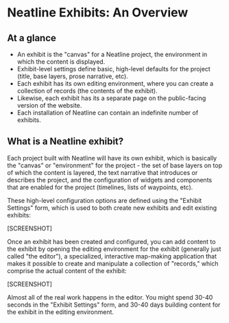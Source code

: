 # Neatline Exhibits: An Overview

## At a glance

  - An exhibit is the "canvas" for a Neatline project, the environment in which the content is displayed.
  - Exhibit-level settings define basic, high-level defaults for the project (title, base layers, prose narrative, etc).
  - Each exhibit has its own editing environment, where you can create a collection of records (the contents of the exhibit).
  - Likewise, each exhibit has its a separate page on the public-facing version of the website.
  - Each installation of Neatline can contain an indefinite number of exhibits.

## What is a Neatline exhibit?

Each project built with Neatline will have its own exhibit, which is basically the "canvas" or "environment" for the project - the set of base layers on top of which the content is layered, the text narrative that introduces or describes the project, and the configuration of widgets and components that are enabled for the project (timelines, lists of waypoints, etc).

These high-level configuration options are defined using the "Exhibit Settings" form, which is used to both create new exhibits and edit existing exhibits:

[SCREENSHOT]

Once an exhibit has been created and configured, you can add content to the exhibit by opening the editing environment for the exhibit (generally just called "the editor"), a specialized, interactive map-making application that makes it possible to create and manipulate a collection of "records," which comprise the actual content of the exhibit:

[SCREENSHOT]

Almost all of the real work happens in the editor. You might spend 30-40 seconds in the "Exhibit Settings" form, and 30-40 days building content for the exhibit in the editing environment.
